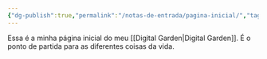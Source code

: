 ```yaml
---
{"dg-publish":true,"permalink":"/notas-de-entrada/pagina-inicial/","tags":["gardenEntry"],"noteIcon":"","updated":"2024-02-24T04:50:06.706-03:00"}
---
```


Essa é a minha página inicial do meu [[Digital Garden\|Digital Garden]]. É o ponto de partida para as diferentes coisas da vida.

